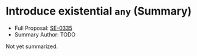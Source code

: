 # Introduce existential `any` (Summary)

* Full Proposal: [SE-0335](https://github.com/apple/swift-evolution/blob/main/proposals/0335-existential-any.md)
* Summary Author: TODO

Not yet summarized.
